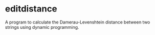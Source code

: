 editdistance
============

A program to calculate the Damerau-Levenshtein distance between two strings using dynamic programming.
